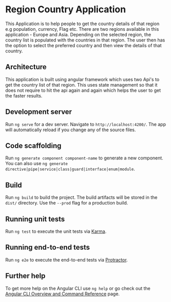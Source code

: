 # Region Country Application

This Application is to help people to get the country details of that region e.g population, currency, Flag etc. There are two regions available in this application - Europe and Asia. Depending on the selected region, the country list is populated with the countries in that region. The user then has the option to select the preferred country and then view the details of that country.

## Architecture

This application is built using angular framework which uses two Api's to get the country list of that region. 
This uses state management so that it does not require to hit the api again and again which helps the user to get the faster results.

## Development server

Run `ng serve` for a dev server. Navigate to `http://localhost:4200/`. The app will automatically reload if you change any of the source files.

## Code scaffolding

Run `ng generate component component-name` to generate a new component. You can also use `ng generate directive|pipe|service|class|guard|interface|enum|module`.

## Build

Run `ng build` to build the project. The build artifacts will be stored in the `dist/` directory. Use the `--prod` flag for a production build.

## Running unit tests

Run `ng test` to execute the unit tests via [Karma](https://karma-runner.github.io).

## Running end-to-end tests

Run `ng e2e` to execute the end-to-end tests via [Protractor](http://www.protractortest.org/).

## Further help

To get more help on the Angular CLI use `ng help` or go check out the [Angular CLI Overview and Command Reference](https://angular.io/cli) page.
